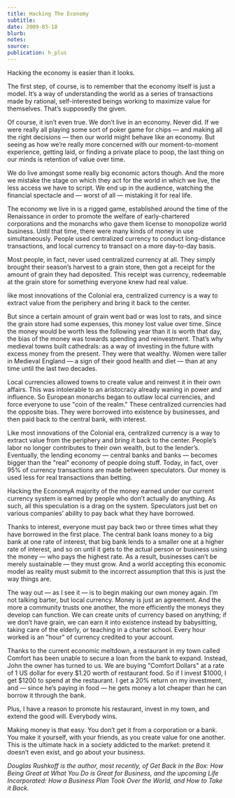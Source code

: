 ```yaml
---
title: Hacking The Economy
subtitle:
date: 2009-03-18
blurb:
notes:
source:
publication: h_plus
---
```


Hacking the economy is easier than it looks.

The first step, of course, is to remember that the economy itself is just a model. It’s a way of understanding the world as a series of transactions made by rational, self-interested beings working to maximize value for themselves. That’s supposedly the given.

Of course, it isn’t even true. We don’t live in an economy. Never did. If we were really all playing some sort of poker game for chips — and making all the right decisions — then our world might behave like an economy. But seeing as how we’re really more concerned with our moment-to-moment experience, getting laid, or finding a private place to poop, the last thing on our minds is retention of value over time.

We do live amongst some really big economic actors though. And the more we mistake the stage on which they act for the world in which we live, the less access we have to script. We end up in the audience, watching the financial spectacle and — worst of all — mistaking it for real life.

The economy we live in is a rigged game, established around the time of the Renaissance in order to promote the welfare of early-chartered corporations and the monarchs who gave them license to monopolize world business. Until that time, there were many kinds of money in use simultaneously. People used centralized currency to conduct long-distance transactions, and local currency to transact on a more day-to-day basis.

Most people, in fact, never used centralized currency at all. They simply brought their season’s harvest to a grain store, then got a receipt for the amount of grain they had deposited. This receipt was currency, redeemable at the grain store for something everyone knew had real value.

like most innovations of the Colonial era, centralized currency is a way to extract value from the periphery and bring it back to the center.

But since a certain amount of grain went bad or was lost to rats, and since the grain store had some expenses, this money lost value over time. Since the money would be worth less the following year than it is worth that day, the bias of the money was towards spending and reinvestment. That’s why medieval towns built cathedrals: as a way of investing in the future with excess money from the present. They were that wealthy. Women were taller in Medieval England — a sign of their good health and diet — than at any time until the last two decades.

Local currencies allowed towns to create value and reinvest it in their own affairs. This was intolerable to an aristocracy already waning in power and influence. So European monarchs began to outlaw local currencies, and force everyone to use "coin of the realm." These centralized currencies had the opposite bias. They were borrowed into existence by businesses, and then paid back to the central bank, with interest.

Like most innovations of the Colonial era, centralized currency is a way to extract value from the periphery and bring it back to the center. People’s labor no longer contributes to their own wealth, but to the lender’s. Eventually, the lending economy — central banks and banks — becomes bigger than the "real" economy of people doing stuff. Today, in fact, over 95% of currency transactions are made between speculators. Our money is used less for real transactions than betting.

Hacking the EconomyA majority of the money earned under our current currency system is earned by people who don’t actually do anything. As such, all this speculation is a drag on the system. Speculators just bet on various companies’ ability to pay back what they have borrowed.

Thanks to interest, everyone must pay back two or three times what they have borrowed in the first place. The central bank loans money to a big bank at one rate of interest, that big bank lends to a smaller one at a higher rate of interest, and so on until it gets to the actual person or business using the money — who pays the highest rate. As a result, businesses can’t be merely sustainable — they must grow. And a world accepting this economic model as reality must submit to the incorrect assumption that this is just the way things are.

The way out — as I see it — is to begin making our own money again. I’m not talking barter, but local currency. Money is just an agreement. And the more a community trusts one another, the more efficiently the moneys they develop can function. We can create units of currency based on anything; if we don’t have grain, we can earn it into existence instead by babysitting, taking care of the elderly, or teaching in a charter school. Every hour worked is an "hour" of currency credited to your account.

Thanks to the current economic meltdown, a restaurant in my town called Comfort has been unable to secure a loan from the bank to expand. Instead, John the owner has turned to us. We are buying "Comfort Dollars" at a rate of 1 US dollar for every $1.20 worth of restaurant food. So if I invest $1000, I get $1200 to spend at the restaurant. I get a 20% return on my investment, and — since he’s paying in food — he gets money a lot cheaper than he can borrow it through the bank.

Plus, I have a reason to promote his restaurant, invest in my town, and extend the good will. Everybody wins.

Making money is that easy. You don’t get it from a corporation or a bank. You make it yourself, with your friends, as you create value for one another. This is the ultimate hack in a society addicted to the market: pretend it doesn’t even exist, and go about your business.

_Douglas Rushkoff is the author, most recently, of Get Back in the Box: How Being Great at What You Do is Great for Business, and the upcoming Life Incorporated: How a Business Plan Took Over the World, and How to Take it Back._
